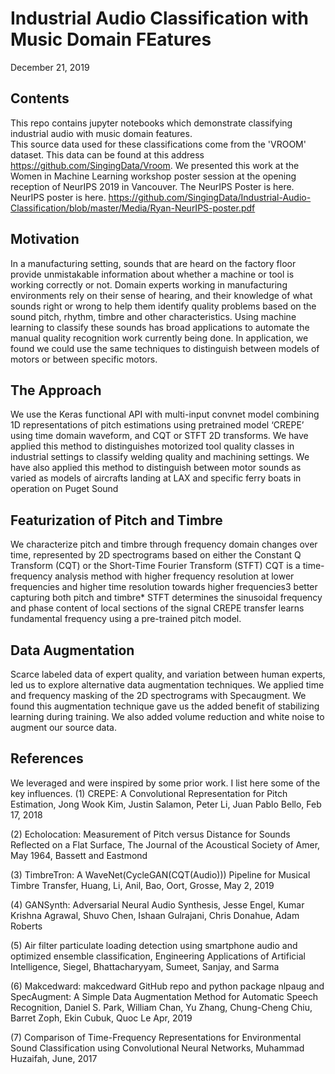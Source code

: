 # Industrial Audio Classification with Music Domain FEatures
December 21, 2019

## Contents
This repo contains jupyter notebooks which demonstrate classifying industrial audio with music domain features.  
This source data used for these classifications come from the 'VROOM' dataset.  This data can be found at this address https://github.com/SingingData/Vroom. We presented this work at the Women in Machine Learning workshop poster session at the opening reception of NeurIPS 2019 in Vancouver.  The NeurIPS Poster is here.  NeurIPS poster is here. https://github.com/SingingData/Industrial-Audio-Classification/blob/master/Media/Ryan-NeurIPS-poster.pdf

## Motivation
In a manufacturing setting, sounds that are heard on the factory floor provide unmistakable information about whether a machine or 
tool is working correctly or not.  Domain experts working in manufacturing environments rely on their sense of hearing, and their 
knowledge of what sounds right or wrong to help them identify quality problems based on the sound pitch, rhythm, timbre and other characteristics. Using machine learning to classify these sounds has broad applications to automate the manual quality recognition work currently being done.  In application, we found we could use the same techniques to distinguish between models of motors or between specific motors.

## The Approach
We use the Keras functional API with multi-input convnet model combining 1D representations of pitch estimations using pretrained model ‘CREPE’ using time domain waveform, and CQT or STFT 2D transforms.  We have applied this method to distinguishes motorized tool quality classes in industrial settings to classify welding quality and machining settings.  We have also applied this method to distinguish between motor sounds as varied as models of aircrafts landing at LAX and specific ferry boats in operation on Puget Sound

## Featurization of Pitch and Timbre
We characterize pitch and timbre through frequency domain changes over time, represented by 2D spectrograms based on either the Constant Q Transform (CQT) or the Short-Time Fourier Transform (STFT)
CQT is a time-frequency analysis method with higher frequency resolution at lower frequencies and higher time resolution towards higher frequencies3 better capturing both pitch and timbre* 
STFT determines the sinusoidal frequency and phase content of local sections of the signal
CREPE transfer learns fundamental frequency using a pre-trained pitch model. 

## Data Augmentation
Scarce labeled data of expert quality, and variation between human experts, led us to explore alternative data augmentation techniques. We applied time and frequency masking of the 2D spectrograms with Specaugment.  We found this augmentation technique gave us the added benefit of stabilizing learning during training. We also added volume reduction and white noise to augment our source data. 

## References
We leveraged and were inspired by some prior work.  I list here some of the key influences. 
(1) CREPE: A Convolutional Representation for Pitch Estimation, Jong Wook Kim, Justin Salamon, Peter Li, Juan Pablo Bello, Feb 17, 2018 

(2) Echolocation: Measurement of Pitch versus Distance for Sounds Reflected on a Flat Surface, The Journal of the Acoustical Society of Amer, May 1964, Bassett and Eastmond  

(3) TimbreTron: A WaveNet(CycleGAN(CQT(Audio))) Pipeline for Musical Timbre Transfer, Huang, Li, Anil, Bao, Oort, Grosse, May 2, 2019 

(4) GANSynth: Adversarial Neural Audio Synthesis, Jesse Engel, Kumar Krishna 
Agrawal, Shuvo Chen, Ishaan Gulrajani, Chris Donahue, Adam Roberts 

(5) Air filter particulate loading detection using smartphone audio and optimized ensemble classification, Engineering Applications of Artificial Intelligence, Siegel, Bhattacharyyam, Sumeet, Sanjay, and Sarma 

(6) Makcedward: makcedward GitHub repo and python package nlpaug and SpecAugment: A Simple Data Augmentation Method for Automatic Speech Recognition, Daniel S. Park, William Chan, Yu Zhang, Chung-Cheng Chiu, Barret Zoph, Ekin Cubuk, Quoc Le Apr, 2019

(7) Comparison of Time-Frequency Representations for Environmental Sound Classification using Convolutional Neural Networks, Muhammad Huzaifah, June, 2017
